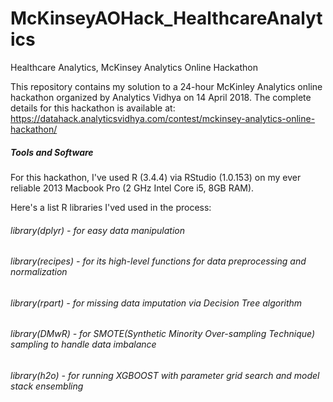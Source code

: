 # McKinseyAOHack_HealthcareAnalytics
Healthcare Analytics, McKinsey Analytics Online Hackathon

This repository contains my solution to a 24-hour McKinley Analytics online hackathon organized by Analytics Vidhya on 14 April 2018. The complete details for this hackathon is available at: https://datahack.analyticsvidhya.com/contest/mckinsey-analytics-online-hackathon/


##### Tools and Software
For this hackathon, I've used R (3.4.4) via RStudio (1.0.153) on my ever reliable 2013 Macbook Pro (2 GHz Intel Core i5, 8GB RAM).

Here's a list R libraries I'ved used in the process:

###### library(dplyr) - for easy data manipulation

###### library(recipes) - for its high-level functions for data preprocessing and normalization

###### library(rpart) - for missing data imputation via Decision Tree algorithm

###### library(DMwR) - for SMOTE(Synthetic Minority Over-sampling Technique) sampling to handle data imbalance 

###### library(h2o) - for running XGBOOST with parameter grid search and model stack ensembling



